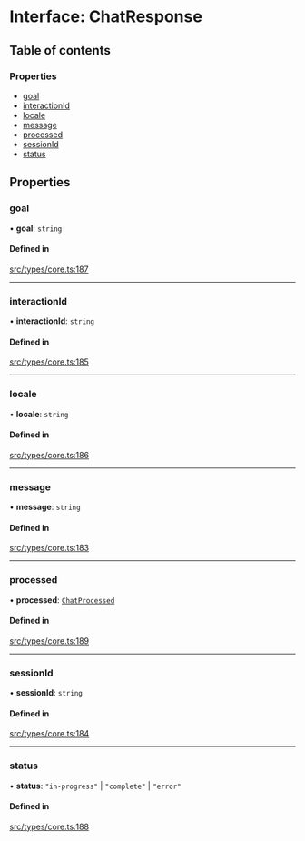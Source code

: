 # Interface: ChatResponse

## Table of contents

### Properties

- [goal](../wiki/ChatResponse#goal)
- [interactionId](../wiki/ChatResponse#interactionid)
- [locale](../wiki/ChatResponse#locale)
- [message](../wiki/ChatResponse#message)
- [processed](../wiki/ChatResponse#processed)
- [sessionId](../wiki/ChatResponse#sessionid)
- [status](../wiki/ChatResponse#status)

## Properties

### goal

• **goal**: `string`

#### Defined in

[src/types/core.ts:187](https://github.com/decisively-io/interview-sdk/blob/af9aa08fe36010caf4221082fb0b23e871b5758c/src/types/core.ts#L187)

___

### interactionId

• **interactionId**: `string`

#### Defined in

[src/types/core.ts:185](https://github.com/decisively-io/interview-sdk/blob/af9aa08fe36010caf4221082fb0b23e871b5758c/src/types/core.ts#L185)

___

### locale

• **locale**: `string`

#### Defined in

[src/types/core.ts:186](https://github.com/decisively-io/interview-sdk/blob/af9aa08fe36010caf4221082fb0b23e871b5758c/src/types/core.ts#L186)

___

### message

• **message**: `string`

#### Defined in

[src/types/core.ts:183](https://github.com/decisively-io/interview-sdk/blob/af9aa08fe36010caf4221082fb0b23e871b5758c/src/types/core.ts#L183)

___

### processed

• **processed**: [`ChatProcessed`](../wiki/ChatProcessed)

#### Defined in

[src/types/core.ts:189](https://github.com/decisively-io/interview-sdk/blob/af9aa08fe36010caf4221082fb0b23e871b5758c/src/types/core.ts#L189)

___

### sessionId

• **sessionId**: `string`

#### Defined in

[src/types/core.ts:184](https://github.com/decisively-io/interview-sdk/blob/af9aa08fe36010caf4221082fb0b23e871b5758c/src/types/core.ts#L184)

___

### status

• **status**: ``"in-progress"`` \| ``"complete"`` \| ``"error"``

#### Defined in

[src/types/core.ts:188](https://github.com/decisively-io/interview-sdk/blob/af9aa08fe36010caf4221082fb0b23e871b5758c/src/types/core.ts#L188)
